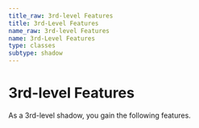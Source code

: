 ```yaml
---
title_raw: 3rd-level Features
title: 3rd-Level Features
name_raw: 3rd-level Features
name: 3rd-Level Features
type: classes
subtype: shadow
---
```


# 3rd-level Features

As a 3rd-level shadow, you gain the following features.
